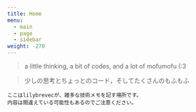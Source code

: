 ```yaml
---
title: Home
menu:
  - main
  - page
  - sidebar
weight: -270
---
```

> a little thinking, a bit of codes, and a lot of mofumofu (:3

> 少しの思考とちょっとのコード，そしてたくさんのもふもふ

```
ここはlilybrevecが、雑多な技術メモを記す場所です。
内容は間違えている可能性もあるのでご注意ください。
```
